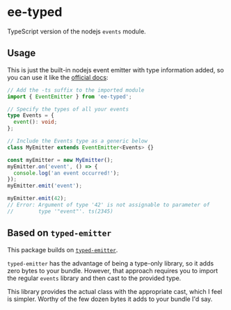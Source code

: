 # ee-typed

TypeScript version of the nodejs `events` module.

## Usage

This is just the built-in nodejs event emitter with type information added, so you can use it like the [official docs](https://nodejs.org/api/events.html):

```ts
// Add the -ts suffix to the imported module
import { EventEmitter } from 'ee-typed';

// Specify the types of all your events
type Events = {
  event(): void;
};

// Include the Events type as a generic below
class MyEmitter extends EventEmitter<Events> {}

const myEmitter = new MyEmitter();
myEmitter.on('event', () => {
  console.log('an event occurred!');
});
myEmitter.emit('event');

myEmitter.emit(42);
// Error: Argument of type '42' is not assignable to parameter of
//        type '"event"'. ts(2345)
```

## Based on `typed-emitter`

This package builds on [`typed-emitter`](https://www.npmjs.com/package/typed-emitter).

`typed-emitter` has the advantage of being a type-only library, so it adds zero bytes to your bundle. However, that approach requires you to import the regular `events` library and then cast to the provided type.

This library provides the actual class with the appropriate cast, which I feel is simpler. Worthy of the few dozen bytes it adds to your bundle I'd say.
